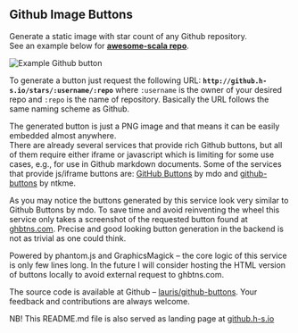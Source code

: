 ## Github Image Buttons

Generate a static image with star count of any Github repository.   
See an example below for **[awesome-scala repo](https://github.com/lauris/awesome-scala)**.

![Example Github button](http://github.h-s.io/stars/lauris/awesome-scala)

To generate a button just request the following URL: **``http://github.h-s.io/stars/:username/:repo``** where ``:username`` is the owner of your desired repo and ``:repo`` is the name of repository. Basically the URL follows the same naming scheme as Github.

The generated button is just a PNG image and that means it can be easily embedded almost anywhere.   
There are already several services that provide rich Github buttons, but all of them require either iframe or javascript which is limiting for some use cases, e.g., for use in Github markdown documents. Some of the services that provide js/iframe buttons are: [GitHub Buttons](http://ghbtns.com/) by mdo and [github-buttons](https://github.com/ntkme/github-buttons) by ntkme.  

As you may notice the buttons generated by this service look very similar to Github Buttons by mdo. To save time and avoid reinventing the wheel this service only takes a screenshot of the requested button found at [ghbtns.com](http://ghbtns.com/). 
Precise and good looking button generation in the backend is not as trivial as one could think.  

Powered by phantom.js and GraphicsMagick – the core logic of this service is only few lines long. In the future I will consider hosting the HTML version of buttons locally to avoid external request to ghbtns.com.

The source code is available at Github – [lauris/github-buttons](https://github.com/lauris/github-buttons). Your feedback and contributions are always welcome. 

NB! This README.md file is also served as landing page at [github.h-s.io](http://github.h-s.io/)
